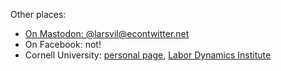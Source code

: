 Other places:

- <a rel="me" href="https://econtwitter.net/@larsvil">On Mastodon: @larsvil@econtwitter.net</a>
- On Facebook: not!
- Cornell University: [personal page](https://www.ilr.cornell.edu/people/lars-vilhuber), [Labor Dynamics Institute](https://www.ilr.cornell.edu/labor-dynamics-institute)
